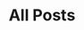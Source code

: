 ---
layout: post-index
title: All Posts
tagline: A List of Posts
lang: en
trans: /de/artikel/
tags: [blog]
image:
  feature: http://lh6.googleusercontent.com/fGxJIhDSLZ2f1lfUWzfkPUyrrBdkSLhNFAjKO1MRbJm9=w884-h203-no
  caption: 
  captionlink: 
  credit:
  creditlink: 
  location: Napa Valley, CA (2008)
  locationlink:
---